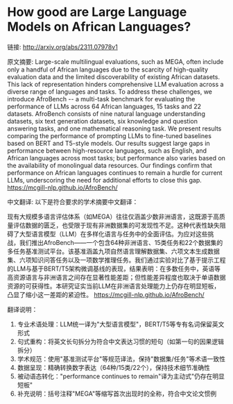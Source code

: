# How good are Large Language Models on African Languages?

链接: http://arxiv.org/abs/2311.07978v1

原文摘要:
Large-scale multilingual evaluations, such as MEGA, often include only a
handful of African languages due to the scarcity of high-quality evaluation
data and the limited discoverability of existing African datasets. This lack of
representation hinders comprehensive LLM evaluation across a diverse range of
languages and tasks. To address these challenges, we introduce AfroBench -- a
multi-task benchmark for evaluating the performance of LLMs across 64 African
languages, 15 tasks and 22 datasets. AfroBench consists of nine natural
language understanding datasets, six text generation datasets, six knowledge
and question answering tasks, and one mathematical reasoning task. We present
results comparing the performance of prompting LLMs to fine-tuned baselines
based on BERT and T5-style models. Our results suggest large gaps in
performance between high-resource languages, such as English, and African
languages across most tasks; but performance also varies based on the
availability of monolingual data resources. Our findings confirm that
performance on African languages continues to remain a hurdle for current LLMs,
underscoring the need for additional efforts to close this gap.
  https://mcgill-nlp.github.io/AfroBench/

中文翻译:
以下是符合要求的学术摘要中文翻译：

现有大规模多语言评估体系（如MEGA）往往仅涵盖少数非洲语言，这既源于高质量评估数据的匮乏，也受限于现有非洲数据集的可发现性不足。这种代表性缺失阻碍了大型语言模型（LLM）在多样化语言与任务中的全面评估。为应对这些挑战，我们推出AfroBench——一个包含64种非洲语言、15类任务和22个数据集的多任务基准测试平台。该基准涵盖九项自然语言理解数据集、六项文本生成数据集、六项知识问答任务以及一项数学推理任务。我们通过实验对比了基于提示工程的LLM与基于BERT/T5架构微调基线的表现，结果表明：在多数任务中，英语等高资源语言与非洲语言之间存在显著性能差距；但性能差异程度也取决于单语数据资源的可获得性。本研究证实当前LLM在非洲语言处理能力上仍存在明显短板，凸显了缩小这一差距的紧迫性。
  https://mcgill-nlp.github.io/AfroBench/

翻译说明：
1. 专业术语处理：LLM统一译为"大型语言模型"，BERT/T5等专有名词保留英文形式
2. 句式重构：将英文长句拆分为符合中文表达习惯的短句（如第一句的因果逻辑拆分）
3. 学术规范：使用"基准测试平台"等规范译法，保持"数据集/任务"等术语一致性
4. 数据呈现：精确转换数字表达（64种/15类/22个），保持技术细节准确性
5. 被动语态转化："performance continues to remain"译为主动式"仍存在明显短板"
6. 补充说明：括号注释"MEGA"等缩写首次出现时的全称，符合中文论文惯例
